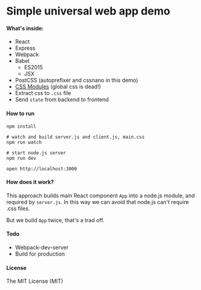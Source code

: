 # Simple universal web app demo

#### What's inside:

- React
- Express
- Webpack
- Babel
  - ES2015
  - JSX
- PostCSS (autoprefixer and cssnano in this demo)
- [CSS Modules](http://glenmaddern.com/articles/css-modules) (global css is dead!)
- Extract css to `.css` file
- Send `state` from backend to frontend


#### How to run
```
npm install

# watch and build server.js and client.js, main.css
npm run watch

# start node.js server
npm run dev

open http://localhost:3000
```

#### How does it work?
This approach builds main React component `App` into a node.js module, and required by `server.js`.
In this way we can avoid that node.js can't require .css files.

But we build `App` twice, that's a trad off.



#### Todo
- Webpack-dev-server
- Build for production


#### License

The MIT License (MIT)
